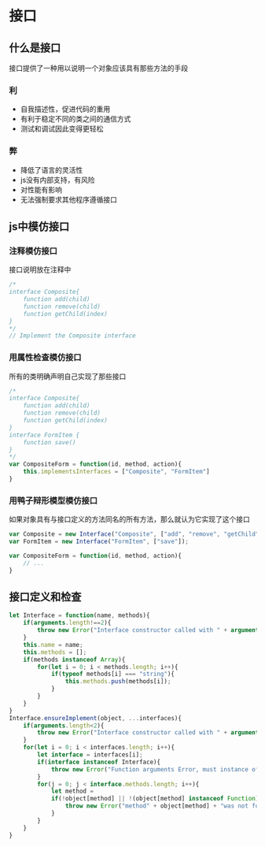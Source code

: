 # 接口

## 什么是接口

接口提供了一种用以说明一个对象应该具有那些方法的手段

### 利

- 自我描述性，促进代码的重用
- 有利于稳定不同的类之间的通信方式
- 测试和调试因此变得更轻松

### 弊

- 降低了语言的灵活性
- js没有内部支持，有风险
- 对性能有影响
- 无法强制要求其他程序遵循接口

## js中模仿接口

### 注释模仿接口

接口说明放在注释中

```js
/*
interface Composite{
    function add(child)
    function remove(child)
    function getChild(index)
}
*/
// Implement the Composite interface
```

### 用属性检查模仿接口

所有的类明确声明自己实现了那些接口

```js
/*
interface Composite{
    function add(child)
    function remove(child)
    function getChild(index)
}
interface FormItem {
    function save()
}
*/
var CompositeForm = function(id, method, action){
    this.implementsInterfaces = ["Composite", "FormItem"]
}
```

### 用鸭子辩形模型模仿接口

如果对象具有与接口定义的方法同名的所有方法，那么就认为它实现了这个接口

```js
var Composite = new Interface("Composite", ["add", "remove", "getChild"]);
var FormItem = new Interface("FormItem", ["save"]);

var CompositeForm = function(id, method, action){
    // ...
}
```

## 接口定义和检查

```js
let Interface = function(name, methods){
    if(arguments.length!==2){
        throw new Error("Interface constructor called with " + arguments.length + "arguments, but expected 2");
    }
    this.name = name;
    this.methods = [];
    if(methods instanceof Array){
        for(let i = 0; i < methods.length; i++){
            if(typeof methods[i] === "string"){
                this.methods.push(methods[i]);
            }
        }
    }
}
Interface.ensureImplement(object, ...interfaces){
    if(arguments.length<2){
        throw new Error("Interface constructor called with " + arguments.length + "arguments, but expected at least 2");
    }
    for(let i = 0; i < interfaces.length; i++){
        let interface = interfaces[i];
        if(interface instanceof Interface){
            throw new Error("Function arguments Error, must instance of Interface")
        }
        for(j = 0; j < interface.methods.length; i++){
            let method = 
            if(!object[method] || !(object[method] instanceof Function)){
                throw new Error("method" + object[method] + "was not found");
            }
        }
    }
}
```
